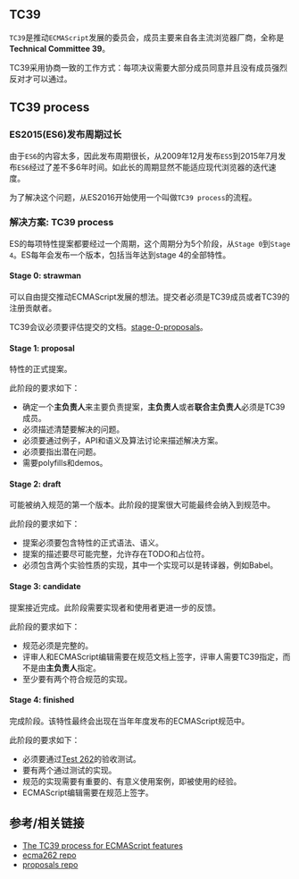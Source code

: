 ## TC39
`TC39`是推动`ECMAScript`发展的委员会，成员主要来自各主流浏览器厂商，全称是**Technical Committee 39**。

TC39采用协商一致的工作方式：每项决议需要大部分成员同意并且没有成员强烈反对才可以通过。

## TC39 process
### ES2015(ES6)发布周期过长
由于`ES6`的内容太多，因此发布周期很长，从2009年12月发布`ES5`到2015年7月发布`ES6`经过了差不多6年时间。如此长的周期显然不能适应现代浏览器的迭代速度。

为了解决这个问题，从ES2016开始使用一个叫做`TC39 process`的流程。

### 解决方案: TC39 process
ES的每项特性提案都要经过一个周期，这个周期分为5个阶段，从`Stage 0`到`Stage 4`。ES每年会发布一个版本，包括当年达到stage 4的全部特性。

#### Stage 0: strawman
可以自由提交推动ECMAScript发展的想法。提交者必须是TC39成员或者TC39的注册贡献者。

TC39会议必须要评估提交的文档。[stage-0-proposals](https://github.com/tc39/proposals/blob/master/stage-0-proposals.md)。

#### Stage 1: proposal
特性的正式提案。

此阶段的要求如下：
* 确定一个**主负责人**来主要负责提案，**主负责人**或者**联合主负责人**必须是TC39成员。
* 必须描述清楚要解决的问题。
* 必须要通过例子，API和语义及算法讨论来描述解决方案。
* 必须要指出潜在问题。
* 需要polyfills和demos。

#### Stage 2: draft
可能被纳入规范的第一个版本。此阶段的提案很大可能最终会纳入到规范中。

此阶段的要求如下：
* 提案必须要包含特性的正式语法、语义。
* 提案的描述要尽可能完整，允许存在TODO和占位符。
* 必须包含两个实验性质的实现，其中一个实现可以是转译器，例如Babel。

#### Stage 3: candidate
提案接近完成。此阶段需要实现者和使用者更进一步的反馈。

此阶段的要求如下：
* 规范必须是完整的。
* 评审人和ECMAScript编辑需要在规范文档上签字，评审人需要TC39指定，而不是由**主负责人**指定。
* 至少要有两个符合规范的实现。

#### Stage 4: finished
完成阶段。该特性最终会出现在当年年度发布的ECMAScript规范中。

此阶段的要求如下：
* 必须要通过[Test 262](https://github.com/tc39/test262)的验收测试。
* 要有两个通过测试的实现。
* 规范的实现需要有重要的、有意义使用案例，即被使用的经验。
* ECMAScript编辑需要在规范上签字。

## 参考/相关链接
* [The TC39 process for ECMAScript features](http://2ality.com/2015/11/tc39-process.html)
* [ecma262 repo](https://github.com/tc39/ecma262)
* [proposals repo](https://github.com/tc39/proposals)

